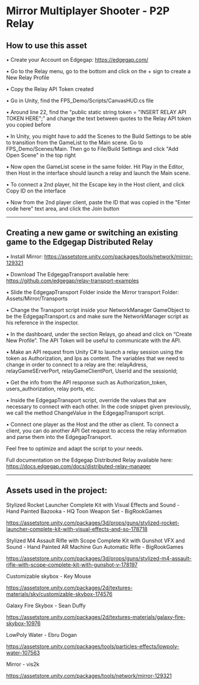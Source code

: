 # Mirror Multiplayer Shooter - P2P Relay
## How to use this asset

•	Create your Account on Edgegap: https://edgegap.com/

•	Go to the Relay menu, go to the bottom and click on the + sign to create a New Relay Profile

•	Copy the Relay API Token created

•	Go in Unity, find the FPS_Demo/Scripts/CanvasHUD.cs file

•	Around line 22, find the "public static string token = "INSERT RELAY API TOKEN HERE";" and change the text between quotes to the Relay API token you copied before

•	In Unity, you might have to add the Scenes to the Build Settings to be able to transition from the GameList to the Main scene. Go to FPS_Demo/Scenes/Main. Then go to File/Build Settings and click "Add Open Scene" in the top right

•	Now open the GameList scene in the same folder. Hit Play in the Editor, then Host in the interface should launch a relay and launch the Main scene.

•	To connect a 2nd player, hit the Escape key in the Host client, and click Copy ID on the interface

•	Now from the 2nd player client, paste the ID that was copied in the "Enter code here" text area, and click the Join button

------------------------

## Creating a new game or switching an existing game to the Edgegap Distributed Relay

•	Install Mirror: https://assetstore.unity.com/packages/tools/network/mirror-129321

•	Download The EdgegapTransport available here: https://github.com/edgegap/relay-transport-examples

•	Slide the EdgegapTransport Folder inside the Mirror transport Folder: Assets/Mirror/Transports

•	Change the Transport script inside your NetworkManager GameObject to be the EdgegapTransport.cs and make sure the NetworkManager script as his reference in the inspector. 

•	In the dashboard, under the section Relays, go ahead and click on “Create New Profile”. The API Token will be useful to communicate with the API.

•	Make an API request from Unity C# to launch a relay session using the token as Authorization, and Ips as content. The variables that we need to change in order to connect to a relay are the: relayAdress, relayGameSErverPort, relayGameClientPort, UserId and the sessionId;
 
•	Get the info from the API response such as Authorization_token, users_authorization, relay ports, etc.

•	Inside the EdgegapTransport script, override the values that are necessary to connect with each other. 
In the code snippet given previously, we call the method ChangeValue in the EdgegapTransport script.
 
•	Connect one player as the Host and the other as client. To connect a client, you can do another API Get request to access the relay information and parse them into the EdgegapTransport.

Feel free to optimize and adapt the script to your needs.  

Full documentation on the Edgegap Distributed Relay available here:
https://docs.edgegap.com/docs/distributed-relay-manager


------------------------

## Assets used in the project:

Stylized Rocket Launcher Complete Kit with Visual Effects and Sound - Hand Painted Bazooka - HQ Toon Weapon Set - BigRookGames

https://assetstore.unity.com/packages/3d/props/guns/stylized-rocket-launcher-complete-kit-with-visual-effects-and-so-178718


Stylized M4 Assault Rifle with Scope Complete Kit with Gunshot VFX and Sound - Hand Painted AR Machine Gun Automatic Rifle - BigRookGames

https://assetstore.unity.com/packages/3d/props/guns/stylized-m4-assault-rifle-with-scope-complete-kit-with-gunshot-v-178197


Customizable skybox - Key Mouse

https://assetstore.unity.com/packages/2d/textures-materials/sky/customizable-skybox-174576


Galaxy Fire Skybox - Sean Duffy

https://assetstore.unity.com/packages/2d/textures-materials/galaxy-fire-skybox-10976


LowPoly Water - Ebru Dogan

https://assetstore.unity.com/packages/tools/particles-effects/lowpoly-water-107563


Mirror - vis2k

https://assetstore.unity.com/packages/tools/network/mirror-129321
